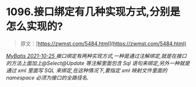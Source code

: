 <!--yml
category: 未分类
date: 0001-01-01 00:00:00
--->

# 1096.接口绑定有几种实现方式,分别是怎么实现的?

> 原文：[https://zwmst.com/5484.html](https://zwmst.com/5484.html)

   [ *MyBatis* ](https://zwmst.com/mybatis)*[ <time datetime="2021-10-25T23:45:36+08:00"> 2021-10-25 </time> ](https://zwmst.com/5484.html)  接口绑定有两种实现方式,一种是通过注解绑定,就是在接口的方法上面加上@Select@Update 等注解里面包含 Sql 语句来绑定,另外一种就是通过 xml 里面写 SQL 来绑定,在这种情况下,要指定 xml 映射文件里面的 namespace 必须为接口的全路径名.*